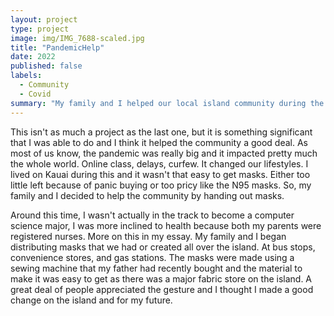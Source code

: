 ```yaml
---
layout: project
type: project
image: img/IMG_7688-scaled.jpg
title: "PandemicHelp"
date: 2022
published: false
labels:
  - Community
  - Covid
summary: "My family and I helped our local island community during the pandemic by providing masks from the clinic or masks that we had created."
---
```


This isn't as much a project as the last one, but it is something significant that I was able to do and I think it helped the community a good deal. As most of us know, the pandemic was really big and it impacted pretty much the whole world. Online class, delays, curfew. It changed our lifestyles. I lived on Kauai during this and it wasn't that easy to get masks. Either too little left because of panic buying or too pricy like the N95 masks. So, my family and I decided to help the community by handing out masks.

Around this time, I wasn't actually in the track to become a computer science major, I was more inclined to health because both my parents were registered nurses. More on this in my essay. My family and I began distributing masks that we had or created all over the island. At bus stops, convenience stores, and gas stations. The masks were made using a sewing machine that my father had recently bought and the material to make it was easy to get as there was a major fabric store on the island. A great deal of people appreciated the gesture and I thought I made a good change on the island and for my future.
